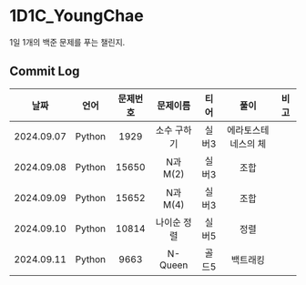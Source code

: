 # 1D1C_YoungChae
1일 1개의 백준 문제를 푸는 챌린지.  

## Commit Log
|날짜|언어|문제번호|문제이름|티어|풀이|비고|
|:---:|:---:|:---:|:---:|:---:|:---:|:---:|
|2024.09.07|Python|1929|소수 구하기|실버3|에라토스테네스의 체||
|2024.09.08|Python|15650|N과 M(2)|실버3|조합||
|2024.09.09|Python|15652|N과 M(4)|실버3|조합||
|2024.09.10|Python|10814|나이순 정렬|실버5|정렬||
|2024.09.11|Python|9663|N-Queen|골드5|백트래킹||